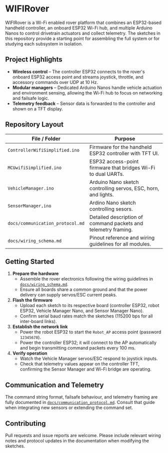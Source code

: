 # WIFIRover

WIFIRover is a Wi-Fi enabled rover platform that combines an ESP32-based
handheld controller, an onboard ESP32 Wi-Fi hub, and multiple Arduino Nanos to
control drivetrain actuators and collect telemetry. The sketches in this
repository provide a starting point for assembling the full system or for
studying each subsystem in isolation.

## Project Highlights
- **Wireless control** – The controller ESP32 connects to the rover's onboard
  ESP32 access point and streams joystick, throttle, and accessory commands over
  UDP at 10 Hz.
- **Modular managers** – Dedicated Arduino Nanos handle vehicle actuation and
  environment sensing, allowing the Wi-Fi hub to focus on networking and
  failsafe logic.
- **Telemetry feedback** – Sensor data is forwarded to the controller and shown
  on a TFT display.

## Repository Layout
| File / Folder | Purpose |
| --- | --- |
| `ControllerWifiSimplified.ino` | Firmware for the handheld ESP32 controller with TFT UI. |
| `MCUwifiSimplified.ino` | ESP32 access-point firmware that bridges Wi-Fi to dual UARTs. |
| `VehicleManager.ino` | Arduino Nano sketch controlling servos, ESC, horn, and lights. |
| `SensorManager,ino`  | Ardino Nano sketch controlling sesors. |
| `docs/communication_protocol.md` | Detailed description of command packets and telemetry framing. |
| `docs/wiring_schema.md` | Pinout reference and wiring guidelines for all modules. |

## Getting Started
1. **Prepare the hardware**
   - Assemble the rover electronics following the wiring guidelines in
     [`docs/wiring_schema.md`](docs/wiring_schema.md).
   - Ensure all boards share a common ground and that the power delivery can
     supply servos/ESC current peaks.
2. **Flash the firmware**
   - Upload each sketch to its respective board (controller ESP32, robot ESP32,
     Vehicle Manager Nano, and Sensor Manager Nano).
   - Confirm serial baud rates match the sketches (115200 bps for all inter-board
     links).
3. **Establish the network link**
   - Power the robot ESP32 to start the `Robot_AP` access point (password
     `12345678`).
   - Power the controller ESP32; it will connect to the AP automatically and
     begin transmitting command packets every 100 ms.
4. **Verify operation**
   - Watch the Vehicle Manager servos/ESC respond to joystick inputs.
   - Check that telemetry values appear on the controller TFT, confirming the
     Sensor Manager and Wi-Fi bridge are operating.

## Communication and Telemetry
The command string format, failsafe behaviour, and telemetry framing are fully
documented in [`docs/communication_protocol.md`](docs/communication_protocol.md).
Consult that guide when integrating new sensors or extending the command set.

## Contributing
Pull requests and issue reports are welcome. Please include relevant wiring
notes and protocol updates in the documentation when modifying the sketches.
